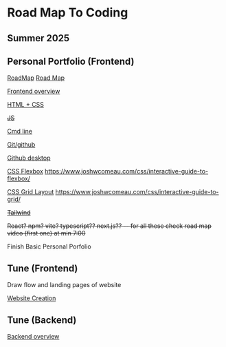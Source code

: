 # Road Map To Coding
## Summer 2025

## Personal Portfolio (Frontend)

[RoadMap](https://www.youtube.com/watch?v=lQrcQ3e4mkA)
[Road Map](https://roadmap.sh/frontend?r=frontend-beginner)


[Frontend overview](https://www.youtube.com/watch?v=WG5ikvJ2TKA)

[HTML + CSS](https://www.youtube.com/watch?v=G3e-cpL7ofc)

~~[JS](https://www.youtube.com/watch?v=PkZNo7MFNFg)~~


[Cmd line](https://www.youtube.com/watch?v=uwAqEzhyjtw)

[Git/github](https://www.youtube.com/watch?v=tRZGeaHPoaw)

[Github desktop](https://www.youtube.com/watch?v=8Dd7KRpKeaE)

[CSS Flexbox](https://css-tricks.com/snippets/css/a-guide-to-flexbox/)
https://www.joshwcomeau.com/css/interactive-guide-to-flexbox/

[CSS Grid Layout](https://css-tricks.com/snippets/css/complete-guide-grid/)
https://www.joshwcomeau.com/css/interactive-guide-to-grid/

~~[Tailwind](https://www.youtube.com/watch?v=6biMWgD6_JY)~~

~~React?
npm?
vite?
typescript??
next.js??  -- for all these check road map video (first one) at min 7:00~~

Finish Basic Personal Porfolio

## Tune (Frontend)
Draw flow and landing pages of website

[Website Creation](https://www.youtube.com/watch?v=krfUjg0S2uI)

## Tune (Backend)
[Backend overview](https://www.youtube.com/watch?v=XBu54nfzxAQ)





